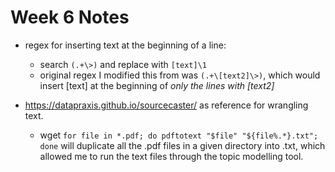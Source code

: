 # Week 6 Notes
- regex for inserting text at the beginning of a line:
    - search `(.+\>)` and replace with `[text]\1`
    - original regex I modified this from was `(.+\[text2]\>)`, which would insert [text] at the beginning of *only the lines with [text2]*

- https://datapraxis.github.io/sourcecaster/ as reference for wrangling text.
    - wget `for file in *.pdf; do pdftotext "$file" "${file%.*}.txt"; done` will duplicate all the .pdf files in a given directory into .txt, which allowed me to run the text files through the topic modelling tool. 
